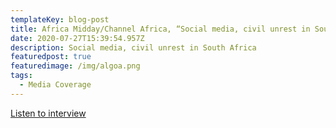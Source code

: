 ```yaml
---
templateKey: blog-post
title: Africa Midday/Channel Africa, “Social media, civil unrest in South Africa”
date: 2020-07-27T15:39:54.957Z
description: Social media, civil unrest in South Africa
featuredpost: true
featuredimage: /img/algoa.png
tags:
  - Media Coverage
---
```

[Listen to interview ](https://www.gate5.co.za/read/117548/qv/87048527/17182031/146094/p)